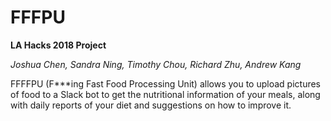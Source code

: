 # FFFPU

**LA Hacks 2018 Project**

*Joshua Chen, Sandra Ning, Timothy Chou, Richard Zhu, Andrew Kang*

FFFFPU (F\*\*\*ing Fast Food Processing Unit) allows you to upload pictures of food to a Slack bot to get the nutritional information of your meals, along with daily reports of your diet and suggestions on how to improve it.
